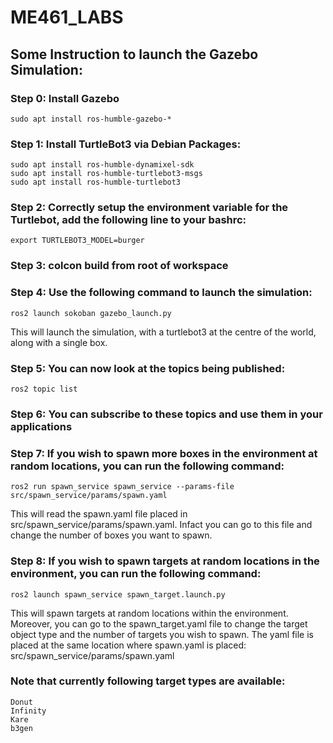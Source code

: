 # ME461_LABS
## Some Instruction to launch the Gazebo Simulation:  
### Step 0: Install Gazebo     
	
 	sudo apt install ros-humble-gazebo-*  
  
### Step 1: Install TurtleBot3 via Debian Packages:       
	  
 	sudo apt install ros-humble-dynamixel-sdk      
	sudo apt install ros-humble-turtlebot3-msgs    
	sudo apt install ros-humble-turtlebot3    
  
### Step 2: Correctly setup the environment variable for the Turtlebot, add the following line to your bashrc:     
			
   	export TURTLEBOT3_MODEL=burger      
  
### Step 3: colcon build from root of workspace    
    
### Step 4: Use the following command to launch the simulation:        
		
  	ros2 launch sokoban gazebo_launch.py      
	
 This will launch the simulation, with a turtlebot3 at the centre of the world, along with a single box.  	  
  
### Step 5: You can now look at the topics being published:   
	ros2 topic list    
  
### Step 6: You can subscribe to these topics and use them in your applications    
  
### Step 7: If you wish to spawn more boxes in the environment at random locations, you can run the following command:    
  			  
	ros2 run spawn_service spawn_service --params-file src/spawn_service/params/spawn.yaml    
	
 This will read the spawn.yaml file placed in src/spawn_service/params/spawn.yaml. Infact you can go to this file and change the number of boxes you want to spawn.    
    
### Step 8: If you wish to spawn targets at random locations in the environment, you can run the following command:   
			  
   	ros2 launch spawn_service spawn_target.launch.py    
	
 This will spawn targets at random locations within the environment. Moreover, you can go to the spawn_target.yaml file to change the target object type and the number of targets you wish to spawn. The yaml file is placed at the same location where spawn.yaml is placed: src/spawn_service/params/spawn.yaml
	
### Note that currently following target types are available:    
	Donut  
	Infinity   
	Kare  
	b3gen   
		
	  

